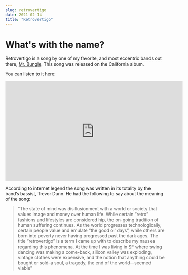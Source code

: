 ```yaml
---
slug: retrovertigo
date: 2021-02-14
title: "Retrovertigo"
---
```


# What's with the name?

Retrovertigo is a song by one of my favorite, and most eccentric bands out
there, [Mr. Bungle](https://mrbungle.com/). This song was released on the California album.

You can listen to it here:

<iframe width="560" height="315" src="https://www.youtube-nocookie.com/embed/icgFjJjkP8s" frameborder="0" allow="accelerometer; autoplay; clipboard-write; encrypted-media; gyroscope; picture-in-picture" allowfullscreen></iframe>

According to internet legend the song was written in its totality by the band’s
bassist, Trevor Dunn. He had the following to say about the meaning of the song:

> "The state of mind was disillusionment with a world or society that values image and money over human life. While certain “retro” fashions and lifestyles are considered hip, the on-going tradition of human suffering continues. As the world progresses technologically, certain people value and emulate “the good ol' days”, while others are born into poverty never having progressed past the dark ages. The title “retrovertigo” is a term I came up with to describe my nausea regarding this phenomena. At the time I was living in SF where swing dancing was making a come-back, silicon valley was exploding, vintage clothes were expensive, and the notion that anything could be bought or sold–a soul, a tragedy, the end of the world—seemed viable"
